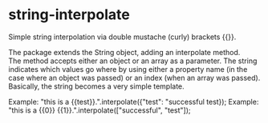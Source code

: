 string-interpolate
==================

Simple string interpolation via double mustache (curly) brackets {{}}.

The package extends the String object, adding an interpolate method.  
The method accepts either an object or an array as a parameter.
The string indicates which values go where by using either a property
name (in the case where an object was passed) or an index (when an array
was passed).  Basically, the string becomes a very simple template.

Example: "this is a {{test}}.".interpolate({"test": "successful test});
Example: "this is a {{0}} {{1}}.".interpolate(["successful", "test"]);
